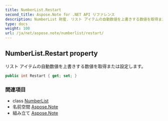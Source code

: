 ```yaml
---
title: NumberList.Restart
second_title: Aspose.Note for .NET API リファレンス
description: NumberList 財産. リスト アイテムの自動数値を上書きする数値を取得または設定します
type: docs
weight: 100
url: /ja/net/aspose.note/numberlist/restart/
---
```

## NumberList.Restart property

リスト アイテムの自動数値を上書きする数値を取得または設定します。

```csharp
public int Restart { get; set; }
```

### 関連項目

* class [NumberList](../)
* 名前空間 [Aspose.Note](../../numberlist/)
* 組み立て [Aspose.Note](../../../)


